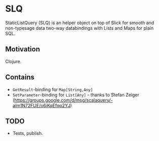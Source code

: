# SLQ

StaticListQuery (SLQ) is an helper object on top of Slick for smooth and non-typesage
data two-way databindings with Lists and Maps for plain SQL.

## Motivation

Clojure.

## Contains

* ```GetResult```-binding for ```Map[String,Any]```
* ```SetParameter```-binding for ```List[Any]``` - thanks to Stefan Zeiger (https://groups.google.com/d/msg/scalaquery/-aIm1N72FUE/o6iKqEfqp2YJ)

## TODO

* Tests, publish.
